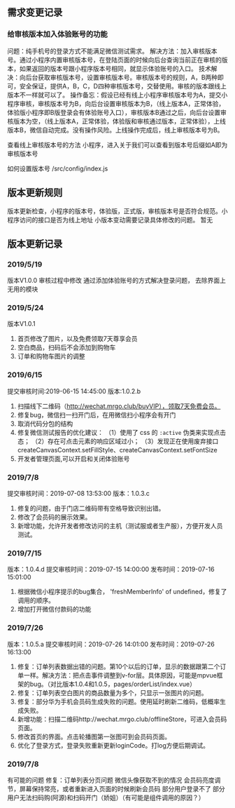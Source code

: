 
## 需求变更记录

### 给审核版本加入体验账号的功能

问题：纯手机号的登录方式不能满足微信测试需求。
解决方法：加入审核版本号。通过小程序内置审核版本号，在登陆页面的时候向后台查询当前正在审核的版本，如果返回的版本号跟小程序版本号相同，就显示体验账号的入口。
技术解决：向后台获取审核版本号，设置审核版本号。审核版本号的规则，A，B两种即可，安全保证，提供A，B，C，D四种审核版本号，交替使用。审核的版本跟线上版本不一样就可以了。
操作备忘：假设已经有线上小程序审核版本号为A，提交小程序审核，审核版本号为B，向后台设置审核版本为B，（线上版本A，正常体验，体验版小程序即B版登录会有体验账号入口），审核版本B通过之后，向后台设置审核版本为空，（线上版本A，正常体验，体验版和审核通过版本，正常体验），上线版本B，微信自动完成。没有操作风险。上线操作完成后，线上审核版本号为B。

查看线上审核版本号的方法
小程序，进入关于我们可以查看到版本号后缀如A即为审核版本号

如何设置版本号
/src/config/index.js


## 版本更新规则
版本更新检查，小程序的版本号，体验版，正式版，审核版本号是否符合规范。小程序访问的接口是否为线上地址
小版本变动需要记录具体修改的问题。
暂无

## 版本更新记录
### 2019/5/19
版本V1.0.0
审核过程中修改
通过添加体验账号的方式解决登录问题，
去除界面上无用的模块
### 2019/5/24
版本V1.0.1
1. 首页修改了图片，以及免费领取7天尊享会员
2. 空白商品，扫码后不会添加到购物车
3. 订单和购物车图片的调整
### 2019/6/15
提交审核时间:2019-06-15 14:45:00
版本:1.0.2.b
1. 扫描线下二维码（http://wechat.mrgo.club/buyVIP），领取7天免费会员。
2. 修复bug，微信扫一扫开门后，在用微信扫小程序会有开门
3. 取消代码分包的结构
4. 修复微信测试报告的优化建议：
（1）使用了 css 的 `:active` 伪类来实现点击态；
（2）存在可点击元素的响应区域过小；
（3）发现正在使用废弃接口createCanvasContext.setFillStyle、createCanvasContext.setFontSize
5. 开发者管理页面,可以开启和关闭体验账号
### 2019/7/8
提交审核时间：2019-07-08 13:53:00
版本：1.0.3.c
1. 修复的问题，由于门店二维码带有空格导致识别出错。
2. 修改了会员码的展示效果。
3. 新增功能，允许开发者修改访问的主机（测试服或者生产服），方便开发人员测试。

### 2019/7/15
版本：1.0.4.d
提交审核时间：2019-07-15 14:00:00
发布时间：2019-07-16 15:01:00
1. 根据微信小程序提示的bug集合， 'freshMemberInfo' of undefined，修复了调用的顺序。
2. 增加打开微信付款码的功能

### 2019/7/26
版本：1.0.5.a
提交审核时间：2019-07-26 14:01:00
发布时间：2019-07-26 16:13:00
1. 修复：订单列表数据出错的问题。第10个以后的订单，显示的数据跟第二个订单一样。解决方法：把点击事件调整到v-for层。具体原因，可能是mpvue框架的bug。（对比版本1.0.4和1.0.5，pages/orderList/index.vue）
2. 修复：订单列表空白图片的商品数量为多个，只显示一张图片的问题。
3. 修复：部分华为手机会员码生成失败的问题。使用延时刷新二维码，低概率生成失败。
4. 新增功能：扫描二维码http://wechat.mrgo.club/offlineStore，可进入会员码页面。
5. 修改首页的界面。点击轮播图第一张图可到会员码页面。
6. 优化了登录方式，登录失败重新更新loginCode。打log方便后期调试。


### 2019/7/8


有可能的问题
修复：订单列表分页问题
微信头像获取不到的情况
会员码亮度调节，屏幕保持常亮，或者重新进入页面的时候刷新会员码
部分用户登录不了
部分用户无法扫码购(阿源)和扫码开门（娇姐）（有可能是组件调用的原因？）






